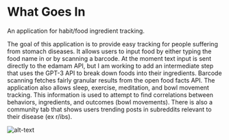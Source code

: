 # What Goes In
An application for habit/food ingredient tracking.

The goal of this application is to provide easy tracking for people suffering from stomach diseases. It allows users to input food 
by either typing the food name in or by scanning a barcode. At the moment text input is sent directly to the edamam API, but I am 
working to add an intermediate step that uses the GPT-3 API to break down foods into their ingredients. Barcode scanning fetches 
fairly granular results from the open food facts API. The application also allows sleep, exercise, meditation, and bowl movement 
tracking. This information is used to attempt to find correlations between behaviors, ingredients, and outcomes (bowl movements). 
There is also a community tab that shows users trending posts in subreddits relevant to their disease (ex r/ibs).

![alt-text](https://github.com/dleviminzi/what_goes_in/blob/main/README/previewFEB18.gif)
